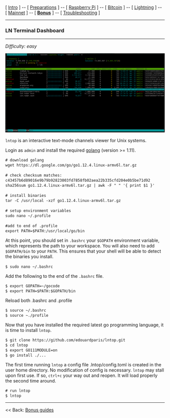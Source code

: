 [ [Intro](README.md) ] -- [ [Preparations](raspibolt_10_preparations.md) ] -- [ [Raspberry Pi](raspibolt_20_pi.md) ] -- [ [Bitcoin](raspibolt_30_bitcoin.md) ] -- [ [Lightning](raspibolt_40_lnd.md) ] -- [ [Mainnet](raspibolt_50_mainnet.md) ] -- [ [**Bonus**](raspibolt_60_bonus.md) ] -- [ [Troubleshooting](raspibolt_70_troubleshooting.md) ]

------

### LN Terminal Dashboard

------
*Difficulty: easy*

![LN Terminal Dashboard](images/73_lntop.png)

```lntop``` is an interactive text-mode channels viewer for Unix systems.

Login as ```admin``` and install the required [golang](https://golang.org/) (version >= 1.11).

```
# download golang
wget https://dl.google.com/go/go1.12.4.linux-armv6l.tar.gz

# check checksum matches: c43457b6d89016e9b79b92823003fd7858fb02aea22b335cfd204e0b5be71d92
sha256sum go1.12.4.linux-armv6l.tar.gz | awk -F " " '{ print $1 }'

# install binaries
tar -C /usr/local -xzf go1.12.4.linux-armv6l.tar.gz

# setup environment variables
sudo nano ~/.profile

#add to end of .profile
export PATH=$PATH:/usr/local/go/bin
```

At this point, you should set in ```.bashrc``` your ```$GOPATH``` environment variable, which represents the path to your workspace. You will also need to add ```$GOPATH/bin``` to your ```PATH```. This ensures that your shell will be able to detect the binaries you install.

```$ sudo nano ~/.bashrc```

Add the following to the end of the ```.bashrc``` file.

```
$ export GOPATH=~/gocode
$ export PATH=$PATH:$GOPATH/bin
```

Reload both .bashrc and .profile

```
$ source ~/.bashrc
$ source ~./profile
```

Now that you have installed the required latest go programming language, it is time to install ```lntop```.

```
$ git clone https://github.com/edouardparis/lntop.git
$ cd lntop
$ export GO111MODULE=on
$ go install ./...
```

The first time running ```lntop``` a config file .lntop/config.toml is created in the user home directory. No modification of config is necessary. ```lntop``` may stall upon first use. If so, ```ctrl+c``` your way out and reopen. It will load properly the second time around.

```
# run lntop
$ lntop
```

------

<< Back: [Bonus guides](raspibolt_60_bonus.md) 
